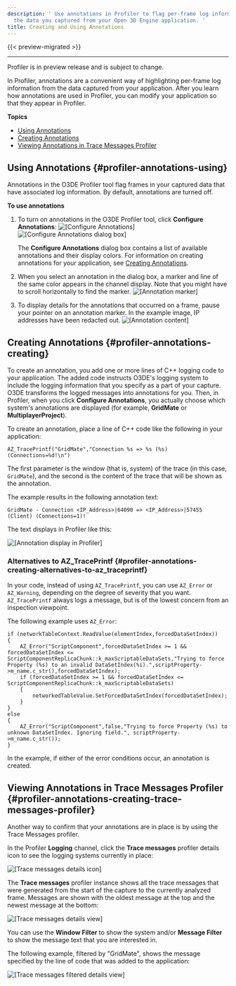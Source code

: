 ```yaml
---
description: ' Use annotations in Profiler to flag per-frame log information from
  the data you captured from your Open 3D Engine application. '
title: Creating and Using Annotations
---
```


{{< preview-migrated >}}

****
Profiler is in preview release and is subject to change\.

In Profiler, annotations are a convenient way of highlighting per\-frame log information from the data captured from your application\. After you learn how annotations are used in Profiler, you can modify your application so that they appear in Profiler\.

**Topics**
+ [Using Annotations](#profiler-annotations-using)
+ [Creating Annotations](#profiler-annotations-creating)
+ [Viewing Annotations in Trace Messages Profiler](#profiler-annotations-creating-trace-messages-profiler)

## Using Annotations {#profiler-annotations-using}

Annotations in the O3DE Profiler tool flag frames in your captured data that have associated log information\. By default, annotations are turned off\.

**To use annotations**

1. To turn on annotations in the O3DE Profiler tool, click **Configure Annotations**:
![\[Configure Annotations\]](/images/user-guide/profiler-annotations-using-configure.png)
![\[Configure Annotations dialog box\]](/images/user-guide/profiler-annotations-using-configure-dialog.png)

   The **Configure Annotations** dialog box contains a list of available annotations and their display colors\. For information on creating annotations for your application, see [ Creating Annotations](#profiler-annotations-creating)\.

1. When you select an annotation in the dialog box, a marker and line of the same color appears in the channel display\. Note that you might have to scroll horizontally to find the marker\.
![\[Annotation marker\]](/images/user-guide/profiler-annotations-using-marker.png)

1. To display details for the annotations that occurred on a frame, pause your pointer on an annotation marker\. In the example image, IP addresses have been redacted out\.
![\[Annotation content\]](/images/user-guide/profiler-annotations-using-select.png)

## Creating Annotations {#profiler-annotations-creating}

To create an annotation, you add one or more lines of C\+\+ logging code to your application\. The added code instructs O3DE's logging system to include the logging information that you specify as a part of your capture\. O3DE transforms the logged messages into annotations for you\. Then, in Profiler, when you click **Configure Annotations**, you actually choose which system's annotations are displayed \(for example, **GridMate** or **MultiplayerProject**\)\.

To create an annotation, place a line of C\+\+ code like the following in your application:

```
AZ_TracePrintf("GridMate","Connection %s => %s (%s) (Connections=%d!\n")
```

The first parameter is the window \(that is, system\) of the trace \(in this case, `GridMate`\), and the second is the content of the trace that will be shown as the annotation\.

The example results in the following annotation text:

`GridMate - Connection <IP_Address>|64090 => <IP_Address>|57455 (Client) (Connections=1)! `

The text displays in Profiler like this:

![\[Annotation display in Profiler\]](/images/user-guide/profiler-annotations-creating-display.png)

### Alternatives to AZ\_TracePrintf {#profiler-annotations-creating-alternatives-to-az_traceprintf}

In your code, instead of using `AZ_TracePrintf`, you can use `AZ_Error` or `AZ_Warning`, depending on the degree of severity that you want\. `AZ_TracePrintf` always logs a message, but is of the lowest concern from an inspection viewpoint\.

The following example uses `AZ_Error`:

```
if (networkTableContext.ReadValue(elementIndex,forcedDataSetIndex))
{
    AZ_Error("ScriptComponent",forcedDataSetIndex >= 1 && forcedDataSetIndex <= ScriptComponentReplicaChunk::k_maxScriptableDataSets,"Trying to force Property (%s) to an invalid DataSetIndex(%i).",scriptProperty->m_name.c_str(),forcedDataSetIndex);
    if (forcedDataSetIndex >= 1 && forcedDataSetIndex <= ScriptComponentReplicaChunk::k_maxScriptableDataSets)
    {
        networkedTableValue.SetForcedDataSetIndex(forcedDataSetIndex);
    }
}
else
{
    AZ_Error("ScriptComponent",false,"Trying to force Property (%s) to unknown DataSetIndex. Ignoring field.", scriptProperty->m_name.c_str());
}
```

In the example, if either of the error conditions occur, an annotation is created\.

## Viewing Annotations in Trace Messages Profiler {#profiler-annotations-creating-trace-messages-profiler}

Another way to confirm that your annotations are in place is by using the Trace Messages profiler\.

In the Profiler **Logging** channel, click the **Trace messages** profiler details icon to see the logging systems currently in place:

![\[Trace messages details icon\]](/images/user-guide/profiler-annotations-creating-trace-messages-detail-icon.png)

The **Trace messages** profiler instance shows all the trace messages that were generated from the start of the capture to the currently analyzed frame\. Messages are shown with the oldest message at the top and the newest message at the bottom:

![\[Trace messages details view\]](/images/user-guide/profiler-annotations-creating-trace-messages-unfiltered-view.jpg)

You can use the **Window Filter** to show the system and/or **Message Filter** to show the message text that you are interested in\.

The following example, filtered by "GridMate", shows the message specified by the line of code that was added to the application:

![\[Trace messages filtered details view\]](/images/user-guide/profiler-annotations-creating-trace-messages-detail-view.png)
